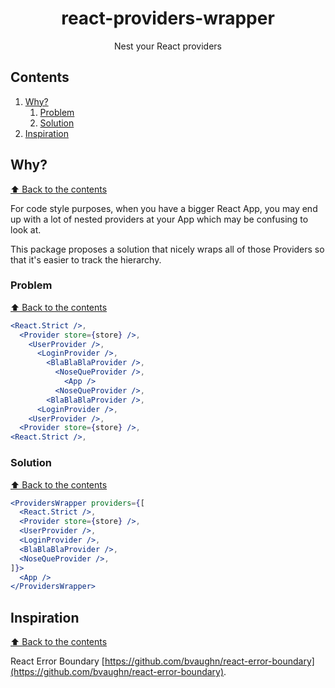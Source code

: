 <div align="center">
<h1>react-providers-wrapper</h1>

Nest your React providers
</div>

## Contents

1. [Why?](#why)
    1. [Problem](#problem)
    1. [Solution](#solution)
1. [Inspiration](#inspiration)

## Why?
[⬆ Back to the contents](#contents)

For code style purposes, when you have a bigger React App, you may end up with a lot of nested providers at your App which may be confusing to look at.

This package proposes a solution that nicely wraps all of those Providers so that it's easier to track the hierarchy.

### Problem
[⬆ Back to the contents](#contents)

```jsx
<React.Strict />,
  <Provider store={store} />,
    <UserProvider />,
      <LoginProvider />,
        <BlaBlaBlaProvider />,
          <NoseQueProvider />,
            <App />
          <NoseQueProvider />,
        <BlaBlaBlaProvider />,
      <LoginProvider />,
    <UserProvider />,
  <Provider store={store} />,
<React.Strict />,
```

### Solution
[⬆ Back to the contents](#contents)

```jsx
<ProvidersWrapper providers={[
  <React.Strict />,
  <Provider store={store} />,
  <UserProvider />,
  <LoginProvider />,
  <BlaBlaBlaProvider />,
  <NoseQueProvider />,
]}>
  <App />
</ProvidersWrapper>
```

## Inspiration
[⬆ Back to the contents](#contents)

React Error Boundary [https://github.com/bvaughn/react-error-boundary](https://github.com/bvaughn/react-error-boundary).
